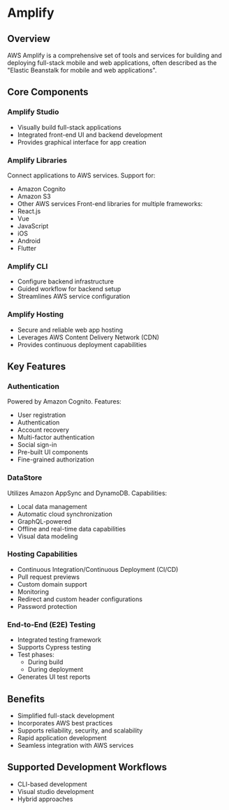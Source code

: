 # Amplify

## Overview
AWS Amplify is a comprehensive set of tools and services for building and deploying full-stack mobile and web applications, often described as the "Elastic Beanstalk for mobile and web applications".

## Core Components

### Amplify Studio
* Visually build full-stack applications
* Integrated front-end UI and backend development
* Provides graphical interface for app creation

### Amplify Libraries
Connect applications to AWS services. Support for:
  * Amazon Cognito
  * Amazon S3
  * Other AWS services
Front-end libraries for multiple frameworks:
  * React.js
  * Vue
  * JavaScript
  * iOS
  * Android
  * Flutter

### Amplify CLI
* Configure backend infrastructure
* Guided workflow for backend setup
* Streamlines AWS service configuration

### Amplify Hosting
* Secure and reliable web app hosting
* Leverages AWS Content Delivery Network (CDN)
* Provides continuous deployment capabilities

## Key Features

### Authentication
Powered by Amazon Cognito. Features:
  * User registration
  * Authentication
  * Account recovery
  * Multi-factor authentication
  * Social sign-in
  * Pre-built UI components
  * Fine-grained authorization

### DataStore
Utilizes Amazon AppSync and DynamoDB. Capabilities:
  * Local data management
  * Automatic cloud synchronization
  * GraphQL-powered
  * Offline and real-time data capabilities
  * Visual data modeling

### Hosting Capabilities
* Continuous Integration/Continuous Deployment (CI/CD)
* Pull request previews
* Custom domain support
* Monitoring
* Redirect and custom header configurations
* Password protection

### End-to-End (E2E) Testing
* Integrated testing framework
* Supports Cypress testing
* Test phases:
  * During build
  * During deployment
* Generates UI test reports

## Benefits
* Simplified full-stack development
* Incorporates AWS best practices
* Supports reliability, security, and scalability
* Rapid application development
* Seamless integration with AWS services

## Supported Development Workflows
* CLI-based development
* Visual studio development
* Hybrid approaches
